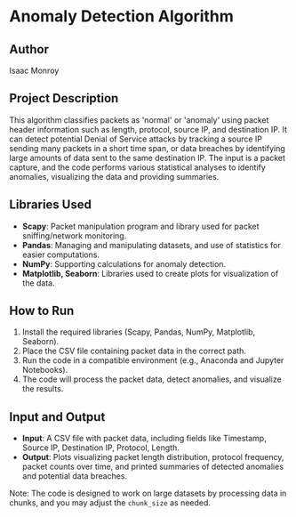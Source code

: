 # Anomaly Detection Algorithm

## Author
Isaac Monroy

## Project Description
This algorithm classifies packets as 'normal' or 'anomaly' using packet header information such as length, protocol, source IP, and destination IP. It can detect potential Denial of Service attacks by tracking a source IP sending many packets in a short time span, or data breaches by identifying large amounts of data sent to the same destination IP. The input is a packet capture, and the code performs various statistical analyses to identify anomalies, visualizing the data and providing summaries.

## Libraries Used
- **Scapy**: Packet manipulation program and library used for packet sniffing/network monitoring.
- **Pandas**: Managing and manipulating datasets, and use of statistics for easier computations.
- **NumPy**: Supporting calculations for anomaly detection.
- **Matplotlib, Seaborn**: Libraries used to create plots for visualization of the data.

## How to Run
1. Install the required libraries (Scapy, Pandas, NumPy, Matplotlib, Seaborn).
2. Place the CSV file containing packet data in the correct path.
3. Run the code in a compatible environment (e.g., Anaconda and Jupyter Notebooks).
4. The code will process the packet data, detect anomalies, and visualize the results.

## Input and Output
- **Input**: A CSV file with packet data, including fields like Timestamp, Source IP, Destination IP, Protocol, Length.
- **Output**: Plots visualizing packet length distribution, protocol frequency, packet counts over time, and printed summaries of detected anomalies and potential data breaches.

Note: The code is designed to work on large datasets by processing data in chunks, and you may adjust the `chunk_size` as needed.

